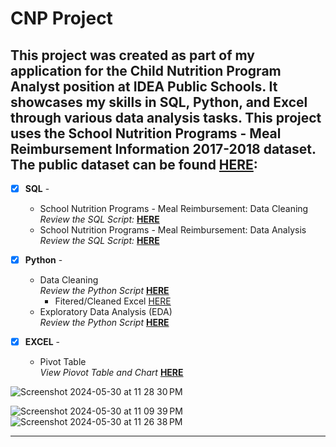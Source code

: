 # CNP Project
## This project was created as part of my application for the Child Nutrition Program Analyst position at IDEA Public Schools. It showcases my skills in SQL, Python, and Excel through various data analysis tasks. This project uses the School Nutrition Programs - Meal Reimbursement Information 2017-2018 dataset. The public dataset can be found [HERE](https://catalog.data.gov/dataset/school-nutrition-programs-meal-reimbursement-information-program-year-2017-2018): <br />

- [x] **SQL** - 
  - School Nutrition Programs - Meal Reimbursement: Data Cleaning <br />
*Review the SQL Script:* **[HERE](https://github.com/ddthompson01/CNP-Project/blob/main/CNP%20Project/data_cleaning.sql)**<br />
  - School Nutrition Programs - Meal Reimbursement: Data Analysis <br />
*Review the SQL Script:* **[HERE](https://github.com/ddthompson01/CNP-Project/blob/main/CNP%20Project/data_analysis.sql)**<br />

- [x] **Python** - 
  - Data Cleaning <br />
*Review the Python Script* **[HERE](https://github.com/ddthompson01/CNP-Project/blob/main/CNP%20Project/datacleaning.py)**<br />
    - Fitered/Cleaned Excel [HERE](https://github.com/ddthompson01/CNP-Project/blob/main/CNP%20Project/IDEA_Public_Schools.csv)
  - Exploratory Data Analysis (EDA) <br />
*Review the Python Script* **[HERE](https://github.com/ddthompson01/CNP-Project/blob/main/CNP%20Project/analysis.py)**<br />

- [x] **EXCEL** - 
  - Pivot Table <br />
*View Piovot Table and Chart* **[HERE](https://github.com/ddthompson01/CNP-Project/blob/main/CNP%20Project/PIVOT%20TABLE%20AND%20CHART.xlsx)**<br />

![Screenshot 2024-05-30 at 11 28 30 PM](https://github.com/ddthompson01/CNP-Project/assets/112508527/1be361e2-b8d6-4ab2-b062-ed33f116bbc4)

![Screenshot 2024-05-30 at 11 09 39 PM](https://github.com/ddthompson01/CNP-Project/assets/112508527/f48bb7c3-61f9-4d09-8c6f-640afaa388f0)
![Screenshot 2024-05-30 at 11 26 38 PM](https://github.com/ddthompson01/CNP-Project/assets/112508527/8d4bc706-1d24-49c4-a78b-688617e62a65)




--------------------------------------------------------------------------------------------------------------------------------------------------------------------------------
